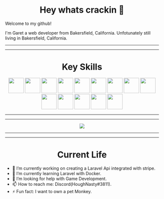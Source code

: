 <link rel="stylesheet" href="style.css">

<h1 align="center">Hey whats crackin 👋</h1>
 <p>Welcome to my github!<p><i class="devicon-devicon-plain"></i>

 <p>I'm Garet a web developer from Bakersfield, California. Unfotunately still living in Bakersfield, California. <p>
 
<hr>
<hr>
 
 
 <h1 align="center">Key Skills</h1>

 <div align="center">
   <img src="https://cdn.jsdelivr.net/gh/devicons/devicon/icons/react/react-original.svg" width="50" height="50"/>
   <img src="https://cdn.jsdelivr.net/gh/devicons/devicon/icons/php/php-original.svg" width="50" height="50"/>
   <img src="https://cdn.jsdelivr.net/gh/devicons/devicon/icons/figma/figma-original.svg" width="50" height="50"/>
   <img src="https://cdn.jsdelivr.net/gh/devicons/devicon/icons/css3/css3-original.svg" width="50" height="50"/>
   <img src="https://cdn.jsdelivr.net/gh/devicons/devicon/icons/html5/html5-original.svg" width="50" height="50"/>
   <img src="https://cdn.jsdelivr.net/gh/devicons/devicon/icons/sass/sass-original.svg" width="50" height="50" />
   <img src="https://cdn.jsdelivr.net/gh/devicons/devicon/icons/javascript/javascript-original.svg" width="50" height="50" />
   <img src="https://cdn.jsdelivr.net/gh/devicons/devicon/icons/typescript/typescript-original.svg" width="50" height="50"/>
   <img src="https://cdn.jsdelivr.net/gh/devicons/devicon/icons/bootstrap/bootstrap-original.svg" width="50" height="50"/>
   <img src="https://cdn.jsdelivr.net/gh/devicons/devicon/icons/git/git-plain-wordmark.svg" width="50" height="50"/>
   <img src="https://cdn.jsdelivr.net/gh/devicons/devicon/icons/nodejs/nodejs-original.svg" width="50" height="50" />
   <img src="https://cdn.jsdelivr.net/gh/devicons/devicon/icons/docker/docker-original-wordmark.svg" width="50" height="50"/>
   <img src="https://cdn.jsdelivr.net/gh/devicons/devicon/icons/threejs/threejs-original-wordmark.svg" width="50" height="50"/>
   <img src="https://cdn.jsdelivr.net/gh/devicons/devicon/icons/lua/lua-original-wordmark.svg" width="50" height="50"/>
 </div>

<hr>
<hr>

 <picture >
<source 
  srcset="https://github-readme-stats.vercel.app/api/top-langs/?username=garetshough14&show_icons=true&layout=compact&theme=dark"
  media="(prefers-color-scheme: dark)"
/>
<source
  srcset="https://github-readme-stats.vercel.app/api/top-langs/?username=garetshough14&show_icons=true&layout=compact"
  media="(prefers-color-scheme: light), (prefers-color-scheme: no-preference)"
/>
<div align="center">
<img src="https://github-readme-stats.vercel.app/api/top-langs/?username=garetshough14&layout=compact"  />
</div>
</picture>

 <hr>
 <hr>

<h1 align="center">Current Life</h1>
<div>
<ul>
  <li>🔭 I’m currently working on creating a Laravel Api integrated with stripe.</li>
  <li>🌱 I’m currently learning Laravel with Docker.</li>
  <li>🤔 I’m looking for help with Game Development.</li>
  <li>📫 How to reach me: Discord(HoughNasty#3811).</li>
  <li>⚡ Fun fact: I want to own a pet Monkey.</li>
</ul>
</div>


